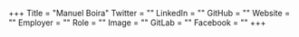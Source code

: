 +++
Title = "Manuel Boira"
Twitter = ""
LinkedIn = ""
GitHub = ""
Website = ""
Employer = ""
Role = ""
Image = ""
GitLab = ""
Facebook = ""
+++
